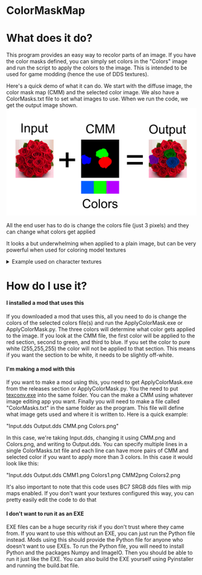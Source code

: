 # ColorMaskMap

# What does it do?
This program provides an easy way to recolor parts of an image. If you have the color masks defined, you can simply set colors in the "Colors" image and run the script to apply the colors to the image. This is intended to be used for game modding (hence the use of DDS textures).

Here's a quick demo of what it can do. We start with the diffuse image, the color mask map (CMM) and the selected color image. We also have a ColorMasks.txt file to set what images to use. When we run the code, we get the output image shown.
![alt text](https://github.com/Arsinia/ColorMaskMap/blob/main/PicturesForREADME/ColorMaskMapExample.png?raw=true)

All the end user has to do is change the colors file (just 3 pixels) and they can change what colors get applied

It looks a but underwhelming when applied to a plain image, but can be very powerful when used for coloring model textures
</details><details>
  <summary>Example used on character textures</summary>
  <img src="https://github.com/Arsinia/ColorMaskMap/blob/main/PicturesForREADME/ColorableJean.png?raw=true">
</details>

# How do I use it?
#### I installed a mod that uses this
If you downloaded a mod that uses this, all you need to do is change the colors of the selected colors file(s) and run the ApplyColorMask.exe or ApplyColorMask.py. The three colors will determine what color gets applied to the image. If you look at the CMM file, the first color will be applied to the red section, second to green, and third to blue. If you set the color to pure white (255,255,255) the color will not be applied to that section. This means if you want the section to be white, it needs to be slightly off-white. 

#### I'm making a mod with this
If you want to make a mod using this, you need to get ApplyColorMask.exe from the releases section or ApplyColorMask.py. You the need to put [texconv.exe](https://github.com/Microsoft/DirectXTex/wiki/Texconv) into the same folder. You can the make a CMM using whatever image editing app you want. Finally you will need to make a file called "ColorMasks.txt" in the same folder as the program. This file will define what image gets used and where it is written to. Here is a quick example:

"Input.dds Output.dds CMM.png Colors.png"

In this case, we're taking Input.dds, changing it using CMM.png and Colors.png, and writing to Output.dds. You can specify multiple lines in a single ColorMasks.txt file and each line can have more pairs of CMM and selected color if you want to apply more than 3 colors. In this case it would look like this:

"Input.dds Output.dds CMM1.png Colors1.png CMM2png Colors2.png

It's also important to note that this code uses BC7 SRGB dds files with mip maps enabled. If you don't want your textures configured this way, you can pretty easily edit the code to do that

#### I don't want to run it as an EXE
EXE files can be a huge security risk if you don't trust where they came from. If you want to use this without an EXE, you can just run the Python file instead. Mods using this should provide the Python file for anyone who doesn't want to use EXEs. To run the Python file, you will need to install Python and the packages Numpy and ImageIO. Then you should be able to run it just like the EXE. You can also build the EXE yourself using Pyinstaller and running the build.bat file.

